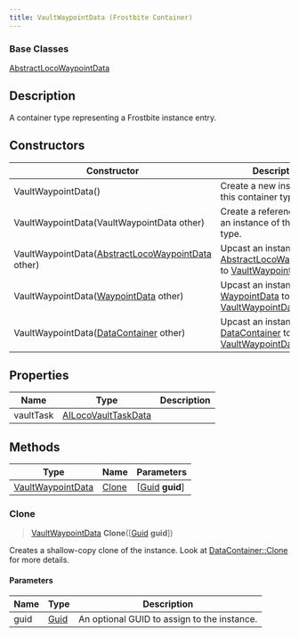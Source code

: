 ```yaml
---
title: VaultWaypointData (Frostbite Container)
---
```

### Base Classes

[AbstractLocoWaypointData](AbstractLocoWaypointData)

## Description

A container type representing a Frostbite instance entry.

## Constructors

| Constructor                                                                   | Description                                                                                                                |
| ----------------------------------------------------------------------------- | -------------------------------------------------------------------------------------------------------------------------- |
| VaultWaypointData()                                                           | Create a new instance of this container type.                                                                              |
| VaultWaypointData(VaultWaypointData other)                                    | Create a reference copy of an instance of the same type.                                                                   |
| VaultWaypointData([AbstractLocoWaypointData](AbstractLocoWaypointData) other) | Upcast an instance of type [AbstractLocoWaypointData](AbstractLocoWaypointData) to [VaultWaypointData](VaultWaypointData). |
| VaultWaypointData([WaypointData](WaypointData) other)                         | Upcast an instance of type [WaypointData](WaypointData) to [VaultWaypointData](VaultWaypointData).                         |
| VaultWaypointData([DataContainer](/vext/ref/cls/shr/datacontainer) other)  | Upcast an instance of type [DataContainer](/vext/ref/cls/shr/datacontainer) to [VaultWaypointData](VaultWaypointData).  |

## Properties

| Name      | Type                                       | Description |
| --------- | ------------------------------------------ | ----------- |
| vaultTask | [AILocoVaultTaskData](AILocoVaultTaskData) |             |

## Methods

| Type                                   | Name            | Parameters                                     |
| -------------------------------------- | --------------- | ---------------------------------------------- |
| [VaultWaypointData](VaultWaypointData) | [Clone](#clone) | \[[Guid](/vext/ref/cls/shr/guid) **guid**\] |

### Clone

> [VaultWaypointData](VaultWaypointData) **Clone**(\[[Guid](/vext/ref/cls/shr/guid) **guid**\])

Creates a shallow-copy clone of the instance. Look at [DataContainer::Clone](/vext/ref/cls/shr/datacontainer#clone) for more details.

#### Parameters

| Name | Type         | Description                                 |
| ---- | ------------ | ------------------------------------------- |
| guid | [Guid](Guid) | An optional GUID to assign to the instance. |
